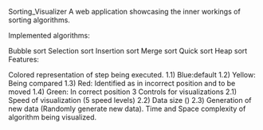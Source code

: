 Sorting_Visualizer
A web application showcasing the inner workings of sorting algorithms.

Implemented algorithms:

Bubble sort
Selection sort
Insertion sort
Merge sort
Quick sort
Heap sort
Features:

Colored representation of step being executed. 1.1) Blue:default 1.2) Yellow: Being compared 1.3) Red: Identified as in incorrect position and to be moved 1.4) Green: In correct position
3 Controls for visualizations 2.1) Speed of visualization (5 speed levels) 2.2) Data size () 2.3) Generation of new data (Randomly generate new data).
Time and Space complexity of algorithm being visualized.
